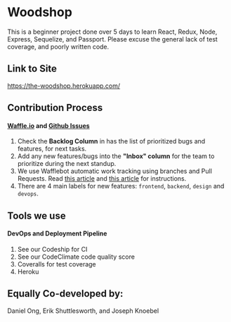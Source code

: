 # Woodshop

This is a beginner project done over 5 days to learn React, Redux, Node, Express, Sequelize, and Passport. Please excuse the general lack of test coverage, and poorly written code.

## Link to Site
https://the-woodshop.herokuapp.com/

## Contribution Process
#### [Waffle.io](https://waffle.io/grace-shopper-super-team/woodshop) and [Github Issues](https://github.com/grace-shopper-super-team/woodshop/issues) 

1. Check the **Backlog Column** in  has the list of prioritized bugs and features, for next tasks.
2. Add any new features/bugs into the **"Inbox" column** for the team to prioritize during the next standup.
3. We use Wafflebot automatic work tracking using branches and Pull Requests. Read [this article](https://help.waffle.io/wafflebot-basics/getting-started-with-the-wafflebot/how-to-use-the-wafflebot) and [this article](https://help.waffle.io/automatic-work-tracking/auto-work-tracking-basics/recommended-workflow-using-pull-requests-automatic-work-tracking) for instructions. 
3. There are 4 main labels for new features: `frontend`, `backend`, `design` and `devops`. 

## Tools we use
#### DevOps and Deployment Pipeline
1. See our Codeship for CI
2. See our CodeClimate code quality score
3. Coveralls for test coverage
4. Heroku


## Equally Co-developed by:
Daniel Ong, Erik Shuttlesworth, and Joseph Knoebel
